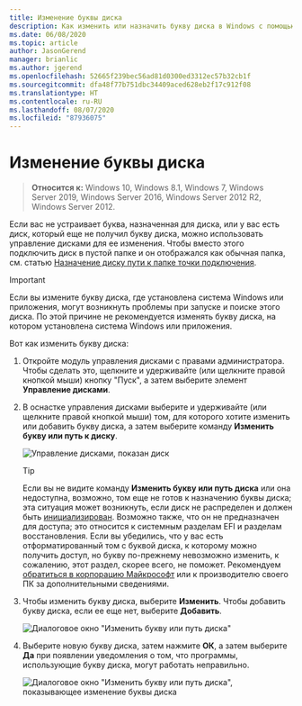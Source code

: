 ```yaml
---
title: Изменение буквы диска
description: Как изменить или назначить букву диска в Windows с помощью оснастки управления дисками.
ms.date: 06/08/2020
ms.topic: article
author: JasonGerend
manager: brianlic
ms.author: jgerend
ms.openlocfilehash: 52665f239bec56ad81d0300ed3312ec57b32cb1f
ms.sourcegitcommit: dfa48f77b751dbc34409aced628eb2f17c912f08
ms.translationtype: HT
ms.contentlocale: ru-RU
ms.lasthandoff: 08/07/2020
ms.locfileid: "87936075"
---
```

# <a name="change-a-drive-letter"></a>Изменение буквы диска

> **Относится к:** Windows 10, Windows 8.1, Windows 7, Windows Server 2019, Windows Server 2016, Windows Server 2012 R2, Windows Server 2012.

Если вас не устраивает буква, назначенная для диска, или у вас есть диск, который еще не получил букву диска, можно использовать управление дисками для ее изменения. Чтобы вместо этого подключить диск в пустой папке и он отображался как обычная папка, см. статью [Назначение диску пути к папке точки подключения](assign-a-mount-point-folder-path-to-a-drive.md).

> [!IMPORTANT]
> Если вы измените букву диска, где установлена система Windows или приложения, могут возникнуть проблемы при запуске и поиске этого диска. По этой причине не рекомендуется изменять букву диска, на котором установлена система Windows или приложения.

Вот как изменить букву диска:

1. Откройте модуль управления дисками с правами администратора.
    Чтобы сделать это, щелкните и удерживайте (или щелкните правой кнопкой мыши) кнопку "Пуск", а затем выберите элемент **Управление дисками**.
1. В оснастке управления дисками выберите и удерживайте (или щелкните правой кнопкой мыши) том, для которого хотите изменить или добавить букву диска, а затем выберите команду **Изменить букву или путь к диску**.

    ![Управление дисками, показан диск](media/change-drive-letter.png)
    > [!TIP]
    > Если вы не видите команду **Изменить букву или путь диска** или она недоступна, возможно, том еще не готов к назначению буквы диска; эта ситуация может возникнуть, если диск не распределен и должен быть [инициализирован](initialize-new-disks.md). Возможно также, что он не предназначен для доступа; это относится к системным разделам EFI и разделам восстановления. Если вы убедились, что у вас есть отформатированный том с буквой диска, к которому можно получить доступ, но букву по-прежнему невозможно изменить, к сожалению, этот раздел, скорее всего, не поможет. Рекомендуем [обратиться в корпорацию Майкрософт](https://support.microsoft.com/contactus/) или к производителю своего ПК за дополнительными сведениями.

1. Чтобы изменить букву диска, выберите **Изменить**. Чтобы добавить букву диска, если ее еще нет, выберите **Добавить**.

    ![Диалоговое окно "Изменить букву или путь диска"](media/change-drive-letter2.png)
1. Выберите новую букву диска, затем нажмите **ОК**, а затем выберите **Да** при появлении уведомления о том, что программы, использующие букву диска, могут работать неправильно.

    ![Диалоговое окно "Изменить букву или путь диска", показывающее изменение буквы диска](media/change-drive-letter3.png)
